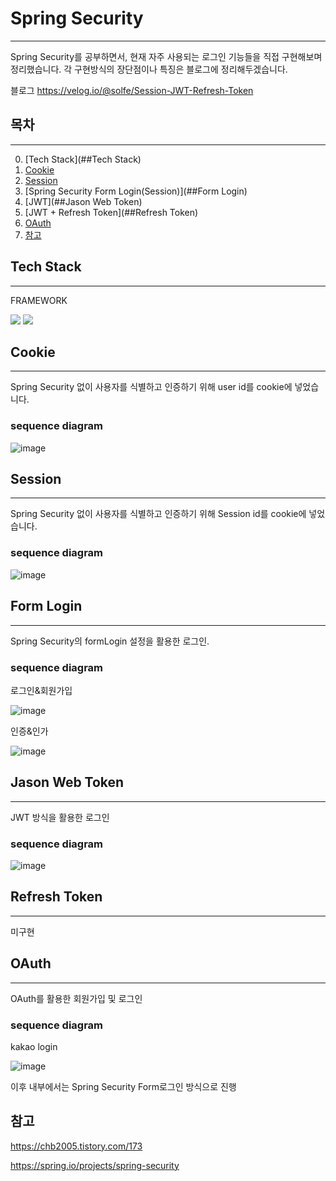# Spring Security 

---

Spring Security를 공부하면서, 현재 자주 사용되는 로그인 기능들을 직접 구현해보며 정리했습니다.
각 구현방식의 장단점이나 특징은 블로그에 정리해두겠습니다.

블로그
https://velog.io/@solfe/Session-JWT-Refresh-Token

## 목차

---

0. [Tech Stack](##Tech Stack)
1. [Cookie](##Cookie)
2. [Session](##Session)
3. [Spring Security Form Login(Session)](##Form Login)
4. [JWT](##Jason Web Token)
5. [JWT + Refresh Token](##Refresh Token)
6. [OAuth](##OAuth)
7. [참고](##참고)

## Tech Stack

---
FRAMEWORK

<img src="https://img.shields.io/badge/spring-6DB33F?style=for-the-badge&logo=spring&logoColor=white">
<img src="https://img.shields.io/badge/springsecurity-6DB33F?style=for-the-badge&logo=springsecurity&logoColor=white">


## Cookie

---

Spring Security 없이 사용자를 식별하고 인증하기 위해 user id를 cookie에 넣었습니다.

### sequence diagram

![image](https://github.com/SolfE/spring_security_example/assets/74342496/f12f148f-2530-4ee3-a839-2b391695b843)


## Session

---

Spring Security 없이 사용자를 식별하고 인증하기 위해 Session id를 cookie에 넣었습니다.

### sequence diagram

![image](https://github.com/SolfE/spring_security_example/assets/74342496/0f993122-5136-4c95-924b-f4319d8818e6)


## Form Login

---

Spring Security의 formLogin 설정을 활용한 로그인.


### sequence diagram

로그인&회원가입

![image](https://github.com/SolfE/spring_security_example/assets/74342496/961bf339-f3bc-4100-8c05-3a8240db2f5a)


인증&인가

![image](https://github.com/SolfE/spring_security_example/assets/74342496/6071e1e5-4b6a-4ac4-acac-d39757ac3958)


## Jason Web Token

---

JWT 방식을 활용한 로그인

### sequence diagram

![image](https://github.com/SolfE/spring_security_example/assets/74342496/85e103db-132c-433b-8cf6-f16a950630fd)


## Refresh Token

---

미구현


## OAuth

---

OAuth를 활용한 회원가입 및 로그인

### sequence diagram

kakao login

![image](https://github.com/SolfE/spring_security_example/assets/74342496/7a3640f8-4c97-4bc4-8f4a-39c28cec8aee)

이후 내부에서는 Spring Security Form로그인 방식으로 진행



## 참고
https://chb2005.tistory.com/173

https://spring.io/projects/spring-security